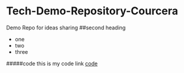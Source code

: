 # Tech-Demo-Repository-Courcera
Demo Repo for ideas sharing
##second heading 
* one
* two
* three


#####code
this is my code link [code](https://gist.github.com/xxx-holic-01/3e6fdeb480f7f9c6dcf02f0c14397f2a)
